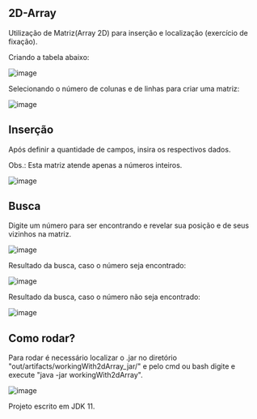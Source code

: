 ## 2D-Array

Utilização de Matriz(Array 2D) para inserção e localização (exercício de fixação).

Criando a tabela abaixo:

![image](https://user-images.githubusercontent.com/61762440/166574785-3925d7b6-7497-445f-b880-9a91cbaf29e4.png)

Selecionando o número de colunas e de linhas para criar uma matriz:

![image](https://user-images.githubusercontent.com/61762440/166611211-bc55c49c-590c-42e9-8a9a-fcc026d9e512.png)


## Inserção 
Após definir a quantidade de campos, insira os respectivos dados.

Obs.: Esta matriz atende apenas a números inteiros.

![image](https://user-images.githubusercontent.com/61762440/166611264-544891cd-f706-4632-8128-ec5981042816.png)

## Busca
Digite um número para ser encontrando e revelar sua posição e de seus vizinhos na matriz.

![image](https://user-images.githubusercontent.com/61762440/166611414-a22d2fa9-fc13-4431-9296-dc0b81dd6758.png)

Resultado da busca, caso o número seja encontrado:

![image](https://user-images.githubusercontent.com/61762440/166611506-617bc9a2-ef18-42c3-aae8-6c12dccf8617.png)

Resultado da busca, caso o número não seja encontrado:

![image](https://user-images.githubusercontent.com/61762440/166612195-c8b1f951-361f-4d05-ad8c-b796b829168b.png)

## Como rodar?

Para rodar é necessário localizar o .jar no diretório "out/artifacts/workingWith2dArray_jar/" e pelo cmd ou bash digite e execute "java -jar workingWith2dArray".

![image](https://user-images.githubusercontent.com/61762440/166611654-ea4acf60-fe2c-4720-a784-ee194c7a39c0.png)

Projeto escrito em JDK 11.
